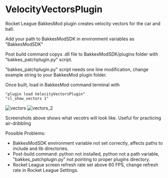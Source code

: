# VelocityVectorsPlugin
Rocket League BakkesMod plugin creates velocity vectors for the car and ball.

Add your path to BakkesModSDK in environment variables as "BakkesModSDK"

Post build command copys .dll file to BakkesModSDK/plugins folder with "bakkes_patchplugin.py" script.

"bakkes_patchplugin.py" script needs one line modification, change example string to your BakkesMod plugin folder.

Once built, load in BakkesMod command terminal with

    "plugin load VelocityVectorsPlugin"
    "cl_show_vectors 1"

![vectors](https://user-images.githubusercontent.com/37971619/123708127-e5329e00-d838-11eb-94bb-71736140696e.png)
![vectors_2](https://user-images.githubusercontent.com/37971619/123708409-5a9e6e80-d839-11eb-8756-eb86f64a9cc3.png)

Screenshots above shows what vecotrs will look like. Useful for practicing air-dribbling


Possible Problems:
- BakkesModSDK environment variable not set correctly, affects paths to include and lib directories.
- Post-build command: python not installed, python not a path variable, "bakkes_patchplugin.py" not pointing to proper plugins directory.
- Rocket League screen refresh rate set above 60 FPS, change refresh rate in Rocket League Settings.
